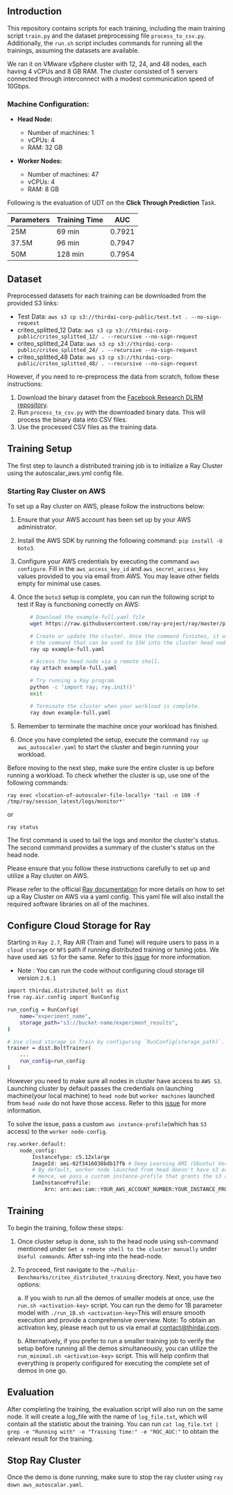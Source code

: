 ## Introduction

This repository contains scripts for each training, including the main training script `train.py` and the dataset preprocessing file `process_to_csv.py`. Additionally, the `run.sh` script includes commands for running all the trainings, assuming the datasets are available.

We ran it on VMware vSphere cluster with 12, 24, and 48 nodes, each having 4 vCPUs and 8 GB RAM. The cluster consisted of 5 servers connected through interconnect with a modest communication speed of 10Gbps.

### Machine Configuration:

- **Head Node:**
  - Number of machines: 1
  - vCPUs: 4
  - RAM: 32 GB

- **Worker Nodes:**
  - Number of machines: 47
  - vCPUs: 4
  - RAM: 8 GB

Following is the evaluation of UDT on the **Click Through Prediction** Task.

| Parameters | Training Time | AUC    |
| ---------- | ------------- | ------ |
| 25M        | 69 min        | 0.7921 |
| 37.5M      | 96 min        | 0.7947 |
| 50M        | 128 min       | 0.7954 |

## Dataset

Preprocessed datasets for each training can be downloaded from the provided S3 links:
- Test Data: `aws s3 cp s3://thirdai-corp-public/test.txt . --no-sign-request`
- criteo_splitted_12 Data: `aws s3 cp s3://thirdai-corp-public/criteo_splitted_12/ . --recursive --no-sign-request`
- criteo_splitted_24 Data: `aws s3 cp s3://thirdai-corp-public/criteo_splitted_24/ . --recursive --no-sign-request`
- criteo_splitted_48 Data: `aws s3 cp s3://thirdai-corp-public/criteo_splitted_48/ . --recursive --no-sign-request`

However, if you need to re-preprocess the data from scratch, follow these instructions:

1. Download the binary dataset from the [Facebook Research DLRM repository](https://github.com/facebookresearch/dlrm/blob/main/data_loader_terabyte.py).
2. Run `process_to_csv.py` with the downloaded binary data. This will process the binary data into CSV files.
3. Use the processed CSV files as the training data.

## Training Setup

The first step to launch a distributed training job is to initialize a Ray Cluster using the autoscalar_aws.yml config file. 
### Starting Ray Cluster on AWS

To set up a Ray cluster on AWS, please follow the instructions below:

1. Ensure that your AWS account has been set up by your AWS administrator.
2. Install the AWS SDK by running the following command: `pip install -U boto3`.
3. Configure your AWS credentials by executing the command `aws configure`. Fill in the `aws_access_key_id` and `aws_secret_access_key` values provided to you via email from AWS. You may leave other fields empty for minimal use cases.
4. Once the `boto3` setup is complete, you can run the following script to test if Ray is functioning correctly on AWS:

    ```bash
        # Download the example-full.yaml file
        wget https://raw.githubusercontent.com/ray-project/ray/master/python/ray/autoscaler/aws/example-full.yaml

        # Create or update the cluster. Once the command finishes, it will display
        # the command that can be used to SSH into the cluster head node.
        ray up example-full.yaml

        # Access the head node via a remote shell.
        ray attach example-full.yaml

        # Try running a Ray program.
        python -c 'import ray; ray.init()'
        exit

        # Terminate the cluster when your workload is complete.
        ray down example-full.yaml
    ```

5. Remember to terminate the machine once your workload has finished. 
6. Once you have completed the setup, execute the command `ray up aws_autoscaler.yaml` to start the cluster and begin running your workload.

Before moving to the next step, make sure the entire cluster is up before running a workload. To check whether the cluster is up, use one of the following commands:

```
ray exec <location-of-autoscaler-file-locally> 'tail -n 100 -f /tmp/ray/session_latest/logs/monitor*'
```

or

```
ray status
```

The first command is used to tail the logs and monitor the cluster's status. The second command provides a summary of the cluster's status on the head node.

Please ensure that you follow these instructions carefully to set up and utilize a Ray cluster on AWS.

Please refer to the official [Ray documentation](https://docs.ray.io/en/latest/cluster/vms/user-guides/launching-clusters/aws.html) for more details on how to set up a Ray Cluster on AWS via a yaml config. This yaml file will also install the required software libraries on all of the machines.


## Configure Cloud Storage for Ray

Starting in `Ray 2.7`, Ray AIR (Train and Tune) will require users to pass in a `cloud storage` or `NFS` path if running distributed training or tuning jobs. We have used `AWS S3` for the same. Refer to this [issue](https://github.com/ray-project/ray/issues/37177) for more information.
- Note : You can run the code without configuring cloud storage till version `2.6.1` 

```bash
import thirdai.distributed_bolt as dist
from ray.air.config import RunConfig

run_config = RunConfig(
    name="experiment_name",
    storage_path="s3://bucket-name/experiment_results",
)

# Use cloud storage in Train by configuring `RunConfig(storage_path)`.
trainer = dist.BoltTrainer(
    ...
    run_config=run_config
)
```

However you need to make sure all nodes in cluster have access to `AWS S3`. Launching cluster by default passes the credentials on launching machine(your local machine) to `head node` but `worker machines` launched from `head node` do not have those access. Refer to this [issue](https://github.com/ray-project/ray/issues/18186) for more information.

To solve the issue, pass a custom `aws instance-profile`(which has `S3` access) to the `worker node-config`.
```bash
ray.worker.default:
    node_config:
        InstanceType: c5.12xlarge
        ImageId: ami-02f3416038bdb17fb # Deep Learning AMI (Ubuntu) Version 30
        # By default, worker node launched from head doesn't have s3 access. 
        # Hence, we pass a custom instance-profile that grants the s3 access.
        IamInstanceProfile:
            Arn: arn:aws:iam::YOUR_AWS_ACCOUNT_NUMBER:YOUR_INSTANCE_PROFILE
```

## Training

To begin the training, follow these steps:

1. Once cluster setup is done, ssh to the head node using ssh-command mentioned under `Get a remote shell to the cluster manually` under `Useful commands`. After ssh-ing into the head-node. 
2. To proceed, first navigate to the `~/Public-Benchmarks/criteo_distributed_training` directory. Next, you have two options: 

    a. If you wish to run all the demos of smaller models at once, use the `run.sh <activation-key>` script. You can run the demo for 1B parameter model with `./run_1B.sh <activation-key>`This will ensure smooth execution and provide a comprehensive overview.
    Note: To obtain an activation key, please reach out to us via email at contact@thirdai.com.

    b. Alternatively, if you prefer to run a smaller training job to verify the setup before running all the demos simultaneously, you can utilize the `run_minimal.sh <activation-key>` script. This will help confirm that everything is properly configured for executing the complete set of demos in one go.


## Evaluation
After completing the training, the evaluation script will also run on the same node. It will create a log_file with the name of `log_file.txt`, which will contain all the statistic about the training. You can run `cat log_file.txt | grep -e "Running with" -e "Training Time:" -e "ROC_AUC:"` to obtain the relevant result for the training.


## Stop Ray Cluster
Once the demo is done running, make sure to stop the ray cluster using `ray down aws_autoscalar.yaml`. 